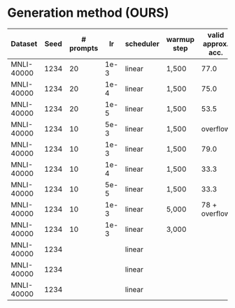 # Generation method (OURS)


|Dataset        |Seed |# prompts | lr   | scheduler | warmup step | valid approx. acc. |
|---            |---  |---       |---   |---        |---          | ---                |
|MNLI-40000     |1234 |20        |1e-3  |linear     |1,500        |77.0                |
|MNLI-40000     |1234 |20        |1e-4  |linear     |1,500        |75.0                |
|MNLI-40000     |1234 |20        |1e-5  |linear     |1,500        |53.5                |
|MNLI-40000     |1234 |10        |5e-3  |linear     |1,500        |overflow            |
|MNLI-40000     |1234 |10        |1e-3  |linear     |1,500        |79.0                |
|MNLI-40000     |1234 |10        |1e-4  |linear     |1,500        |33.3                |
|MNLI-40000     |1234 |10        |5e-5  |linear     |1,500        |33.3                |
|MNLI-40000     |1234 |10        |1e-3  |linear     |5,000        |78 + overflow       |
|MNLI-40000     |1234 |10        |1e-3  |linear     |3,000        |                    |
|MNLI-40000     |1234 |          |      |linear     |             |                    |
|MNLI-40000     |1234 |          |      |linear     |             |                    |
|MNLI-40000     |1234 |          |      |linear     |             |                    |

